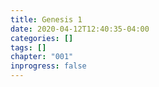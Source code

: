 ```yaml
---
title: Genesis 1
date: 2020-04-12T12:40:35-04:00
categories: []
tags: []
chapter: "001"
inprogress: false
---
```


